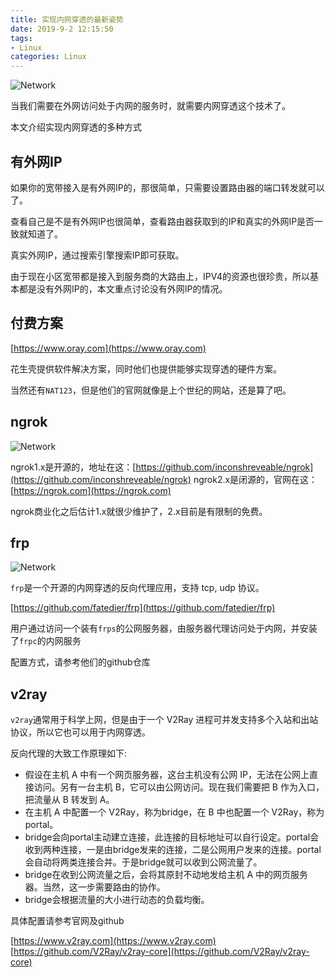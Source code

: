 ```yaml
---
title: 实现内网穿透的最新姿势
date: 2019-9-2 12:15:50
tags:
- Linux
categories: Linux
---
```


![Network](https://www.howtogeek.com/thumbcache/2/200/b47f24b18abd7d5411b75447849e04ff/wp-content/uploads/2017/03/why-is-a-network-tunnel-called-a-tunnel-00.jpg)

当我们需要在外网访问处于内网的服务时，就需要内网穿透这个技术了。

本文介绍实现内网穿透的多种方式

<!-- more -->

## 有外网IP

如果你的宽带接入是有外网IP的，那很简单，只需要设置路由器的端口转发就可以了。

查看自己是不是有外网IP也很简单，查看路由器获取到的IP和真实的外网IP是否一致就知道了。

真实外网IP，通过搜索引擎搜索IP即可获取。

由于现在小区宽带都是接入到服务商的大路由上，IPV4的资源也很珍贵，所以基本都是没有外网IP的，本文重点讨论没有外网IP的情况。

## 付费方案

[https://www.oray.com](https://www.oray.com)

花生壳提供软件解决方案，同时他们也提供能够实现穿透的硬件方案。

当然还有`NAT123`，但是他们的官网就像是上个世纪的网站，还是算了吧。

## ngrok

![Network](https://camo.githubusercontent.com/f2d698991e6a0411680413ebcc15a6460b8beda3/68747470733a2f2f6e67726f6b2e636f6d2f7374617469632f696d672f6f766572766965772e706e67)

ngrok1.x是开源的，地址在这：[https://github.com/inconshreveable/ngrok](https://github.com/inconshreveable/ngrok)
ngrok2.x是闭源的，官网在这：[https://ngrok.com](https://ngrok.com)

ngrok商业化之后估计1.x就很少维护了，2.x目前是有限制的免费。

## frp

![Network](https://github.com/fatedier/frp/raw/master/doc/pic/architecture.png)

`frp`是一个开源的内网穿透的反向代理应用，支持 tcp, udp 协议。

[https://github.com/fatedier/frp](https://github.com/fatedier/frp)

用户通过访问一个装有`frps`的公网服务器，由服务器代理访问处于内网，并安装了`frpc`的内网服务

配置方式，请参考他们的github仓库

## v2ray

`v2ray`通常用于科学上网，但是由于一个 V2Ray 进程可并发支持多个入站和出站协议，所以它也可以用于内网穿透。

反向代理的大致工作原理如下:

- 假设在主机 A 中有一个网页服务器，这台主机没有公网 IP，无法在公网上直接访问。另有一台主机 B，它可以由公网访问。现在我们需要把 B 作为入口，把流量从 B 转发到 A。
- 在主机 A 中配置一个 V2Ray，称为bridge，在 B 中也配置一个 V2Ray，称为portal。
- bridge会向portal主动建立连接，此连接的目标地址可以自行设定。portal会收到两种连接，一是由bridge发来的连接，二是公网用户发来的连接。portal会自动将两类连接合并。于是bridge就可以收到公网流量了。
- bridge在收到公网流量之后，会将其原封不动地发给主机 A 中的网页服务器。当然，这一步需要路由的协作。
- bridge会根据流量的大小进行动态的负载均衡。

具体配置请参考官网及github

[https://www.v2ray.com](https://www.v2ray.com)
[https://github.com/V2Ray/v2ray-core](https://github.com/V2Ray/v2ray-core)